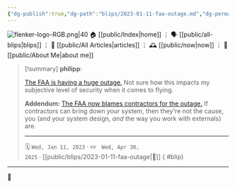 ```yaml
---
{"dg-publish":true,"dg-path":"blips/2023-01-11-faa-outage.md","dg-permalink":"2023/01/11/faa-outage/","permalink":"/2023/01/11/faa-outage/","title":"philipp @ 2023-01-11","created":"2023-01-11T00:00:00","updated":"2025-04-30T22:27:37"}
---
```



<div class="transclusion internal-embed is-loaded"><div class="markdown-embed">




![flenker-logo-RGB.png|40](/img/user/attachments/flenker-logo-RGB.png)
🏠 [[public/Index\|home]]  ⋮ 🗣️ [[public/all-blips\|blips]] ⋮  📝 [[public/All Articles\|articles]]  ⋮ 🕰️ [[public/now\|now]] ⋮ 🪪 [[public/About Me\|about me]]


</div></div>


> [!summary] **philipp**:
>
> [The FAA is having a huge outage.](https://www.fly.faa.gov/adv/adv_otherdis.jsp?advn=13&adv_date=01112023&facId=DCC&title=NOTAM+SYSTEM+EQUIPMENT+OUTAGE_FYI&titleDate=01/11/23) Not sure how this impacts my subjective level of security when it comes to flying.
>
> **Addendum:**
> [The FAA now blames contractors for the outage.](https://fortune.com/2023/01/13/faa-computer-failure-grounded-thousands-flights-caused-2-contractors-introduced-data-errors-notam-system/) If contractors can bring down your system, then they're not the cause, you (and your system design, _and_ the way you work with externals) are.
> - - -
>
> 🗓️ <code>Wed, Jan 11, 2023</code>  · ✏️ <code> Wed, Apr 30, 2025</code>  · [[public/blips/2023-01-11-faa-outage\|🔗]]
{ #blip}


- - -

 👾
